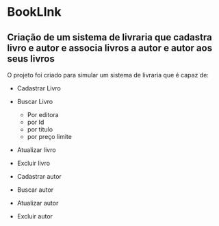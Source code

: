 # BookLInk
## Criação de um sistema de livraria que cadastra livro e autor e associa livros a autor e autor aos seus livros
O projeto foi criado para simular um sistema de livraria que é capaz de:
- Cadastrar Livro
- Buscar Livro
  - Por editora
  - por Id
  - por titulo
  - por preço limite
- Atualizar livro
- Excluir livro

- Cadastrar autor
- Buscar autor
- Atualizar autor
- Excluir autor
